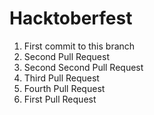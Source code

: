 # Hacktoberfest

1. First commit to this branch
2. Second Pull Request
3. Second Second Pull Request
4. Third Pull Request
5. Fourth Pull Request
6. First Pull Request
